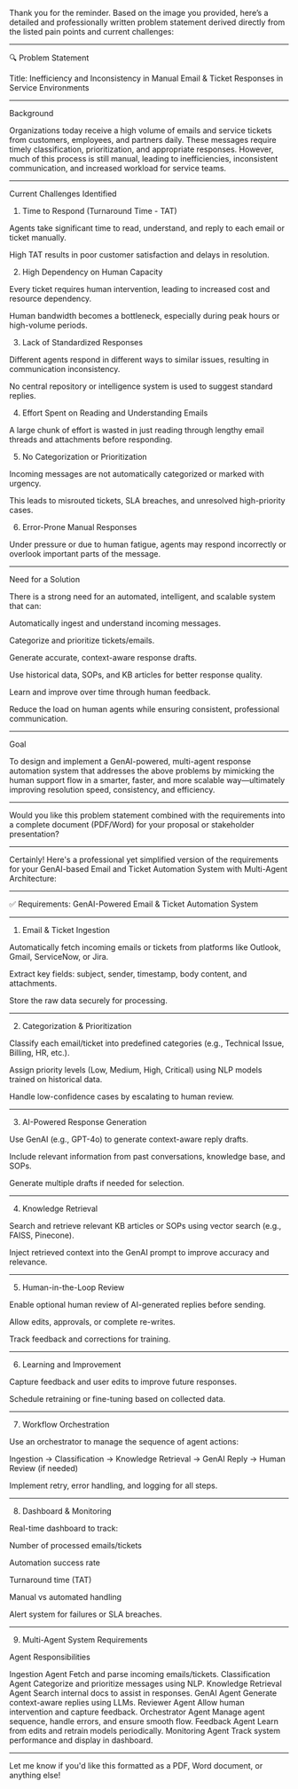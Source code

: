 Thank you for the reminder. Based on the image you provided, here’s a detailed and professionally written problem statement derived directly from the listed pain points and current challenges:


---

🔍 Problem Statement

Title: Inefficiency and Inconsistency in Manual Email & Ticket Responses in Service Environments


---

Background

Organizations today receive a high volume of emails and service tickets from customers, employees, and partners daily. These messages require timely classification, prioritization, and appropriate responses. However, much of this process is still manual, leading to inefficiencies, inconsistent communication, and increased workload for service teams.


---

Current Challenges Identified

1. Time to Respond (Turnaround Time - TAT)

Agents take significant time to read, understand, and reply to each email or ticket manually.

High TAT results in poor customer satisfaction and delays in resolution.



2. High Dependency on Human Capacity

Every ticket requires human intervention, leading to increased cost and resource dependency.

Human bandwidth becomes a bottleneck, especially during peak hours or high-volume periods.



3. Lack of Standardized Responses

Different agents respond in different ways to similar issues, resulting in communication inconsistency.

No central repository or intelligence system is used to suggest standard replies.



4. Effort Spent on Reading and Understanding Emails

A large chunk of effort is wasted in just reading through lengthy email threads and attachments before responding.



5. No Categorization or Prioritization

Incoming messages are not automatically categorized or marked with urgency.

This leads to misrouted tickets, SLA breaches, and unresolved high-priority cases.



6. Error-Prone Manual Responses

Under pressure or due to human fatigue, agents may respond incorrectly or overlook important parts of the message.





---

Need for a Solution

There is a strong need for an automated, intelligent, and scalable system that can:

Automatically ingest and understand incoming messages.

Categorize and prioritize tickets/emails.

Generate accurate, context-aware response drafts.

Use historical data, SOPs, and KB articles for better response quality.

Learn and improve over time through human feedback.

Reduce the load on human agents while ensuring consistent, professional communication.



---

Goal

To design and implement a GenAI-powered, multi-agent response automation system that addresses the above problems by mimicking the human support flow in a smarter, faster, and more scalable way—ultimately improving resolution speed, consistency, and efficiency.


---

Would you like this problem statement combined with the requirements into a complete document (PDF/Word) for your proposal or stakeholder presentation?


-----

Certainly! Here's a professional yet simplified version of the requirements for your GenAI-based Email and Ticket Automation System with Multi-Agent Architecture:


---

✅ Requirements: GenAI-Powered Email & Ticket Automation System


---

1. Email & Ticket Ingestion

Automatically fetch incoming emails or tickets from platforms like Outlook, Gmail, ServiceNow, or Jira.

Extract key fields: subject, sender, timestamp, body content, and attachments.

Store the raw data securely for processing.



---

2. Categorization & Prioritization

Classify each email/ticket into predefined categories (e.g., Technical Issue, Billing, HR, etc.).

Assign priority levels (Low, Medium, High, Critical) using NLP models trained on historical data.

Handle low-confidence cases by escalating to human review.



---

3. AI-Powered Response Generation

Use GenAI (e.g., GPT-4o) to generate context-aware reply drafts.

Include relevant information from past conversations, knowledge base, and SOPs.

Generate multiple drafts if needed for selection.



---

4. Knowledge Retrieval

Search and retrieve relevant KB articles or SOPs using vector search (e.g., FAISS, Pinecone).

Inject retrieved context into the GenAI prompt to improve accuracy and relevance.



---

5. Human-in-the-Loop Review

Enable optional human review of AI-generated replies before sending.

Allow edits, approvals, or complete re-writes.

Track feedback and corrections for training.



---

6. Learning and Improvement

Capture feedback and user edits to improve future responses.

Schedule retraining or fine-tuning based on collected data.



---

7. Workflow Orchestration

Use an orchestrator to manage the sequence of agent actions:

Ingestion → Classification → Knowledge Retrieval → GenAI Reply → Human Review (if needed)


Implement retry, error handling, and logging for all steps.



---

8. Dashboard & Monitoring

Real-time dashboard to track:

Number of processed emails/tickets

Automation success rate

Turnaround time (TAT)

Manual vs automated handling


Alert system for failures or SLA breaches.



---

9. Multi-Agent System Requirements

Agent	Responsibilities

Ingestion Agent	Fetch and parse incoming emails/tickets.
Classification Agent	Categorize and prioritize messages using NLP.
Knowledge Retrieval Agent	Search internal docs to assist in responses.
GenAI Agent	Generate context-aware replies using LLMs.
Reviewer Agent	Allow human intervention and capture feedback.
Orchestrator Agent	Manage agent sequence, handle errors, and ensure smooth flow.
Feedback Agent	Learn from edits and retrain models periodically.
Monitoring Agent	Track system performance and display in dashboard.



---

Let me know if you'd like this formatted as a PDF, Word document, or anything else!



